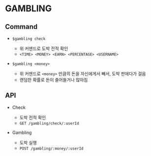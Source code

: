 # GAMBLING

## Command

- `$gambling check`
  - 위 커맨드로 도박 전적 확인
  - `<TIME> <MONEY> <EARN> <PERCENTAGE> <USERNAME>`

- `$gambling <money>`

  - 위 커맨드로 `<money>` 만큼의 돈을 자신에게서 빼서, 도박 판에다가 걸음
  - 랜덤한 확률로 돈이 줄어들거나 많아짐

## API

- Check
  - 도박 전적 확인
  - `GET /gambling/check/:userId`

- Gambling
  - 도박 실행
  - `POST /gambling/:money/:userId`
